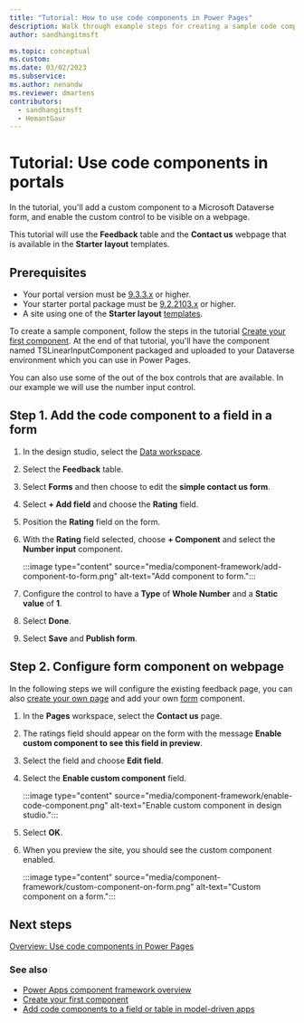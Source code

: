 ```yaml
---
title: "Tutorial: How to use code components in Power Pages"
description: Walk through example steps for creating a sample code component and adding it to a Dataverse form used to create a form component inside Power Pages.
author: sandhangitmsft

ms.topic: conceptual
ms.custom: 
ms.date: 03/02/2023
ms.subservice: 
ms.author: nenandw
ms.reviewer: dmartens
contributors:
  - sandhangitmsft
  - HemantGaur
---
```


# Tutorial: Use code components in portals

In the tutorial, you'll add a custom component to a Microsoft Dataverse form, and enable the custom control to be visible on a webpage.

This tutorial will use the **Feedback** table and the **Contact us** webpage that is available in the **Starter layout** templates. 

## Prerequisites

- Your portal version must be [9.3.3.x](/power-apps/maker/portals/versions/version-9.3.3.x) or higher.
- Your starter portal package must be [9.2.2103.x](/power-apps/maker/portals/versions/version-9.3.3.x) or higher.
- A site using one of the **Starter layout** [templates](../templates/site-design.md).

To create a sample component, follow the steps in the tutorial [Create your first component](/power-apps/developer/component-framework/implementing-controls-using-typescript). At the end of that tutorial, you'll have the component named TSLinearInputComponent packaged and uploaded to your Dataverse environment which you can use in Power Pages.

You can also use some of the out of the box controls that are available. In our example we will use the number input control.

## Step 1. Add the code component to a field in a form

1. In the design studio, select the [Data workspace](../getting-started/use-data-workspace.md).

1. Select the **Feedback** table.

1. Select **Forms** and then choose to edit the **simple contact us form**.

1. Select **+ Add field** and choose the **Rating** field.

1. Position the **Rating** field on the form.

1. With the **Rating** field selected, choose **+ Component** and select the **Number input** component.

    :::image type="content" source="media/component-framework/add-component-to-form.png" alt-text="Add component to form.":::

1. Configure the control to have a **Type** of **Whole Number** and a **Static value** of **1**.

1. Select **Done**.

1. Select **Save** and **Publish form**.

## Step 2. Configure form component on webpage

In the following steps we will configure the existing feedback page, you can also [create your own page](../getting-started/first-page.md) and add your own [form](../getting-started/add-form.md) component.

1. In the **Pages** workspace, select the **Contact us** page.

1. The ratings field should appear on the form with the message **Enable custom component to see this field in preview**.

1. Select the field and choose **Edit field**.

1. Select the **Enable custom component** field.

    :::image type="content" source="media/component-framework/enable-code-component.png" alt-text="Enable custom component in design studio.":::

1. Select **OK**.

1. When you preview the site, you should see the custom component enabled.

    :::image type="content" source="media/component-framework/custom-component-on-form.png" alt-text="Custom component on a form.":::

## Next steps

[Overview: Use code components in Power Pages](component-framework.md)

### See also

- [Power Apps component framework overview](/power-apps/developer/component-framework/overview)
- [Create your first component](/power-apps/developer/component-framework/implementing-controls-using-typescript)
- [Add code components to a field or table in model-driven apps](/power-apps/developer/component-framework/add-custom-controls-to-a-field-or-entity)


